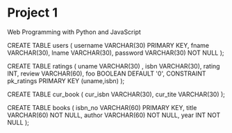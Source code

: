 # Project 1

Web Programming with Python and JavaScript

CREATE TABLE users (
    username VARCHAR(30) PRIMARY KEY,
    fname VARCHAR(30),
	lname VARCHAR(30),
    password VARCHAR(30) NOT NULL
);

CREATE TABLE ratings (
    uname VARCHAR(30) ,
    isbn VARCHAR(30),
	rating INT,
	review VARCHAR(60),
	foo BOOLEAN DEFAULT '0',
	CONSTRAINT pk_ratings PRIMARY KEY (uname,isbn)
);

CREATE TABLE cur_book (
    cur_isbn VARCHAR(30),
    cur_tite VARCHAR(30)
);

CREATE TABLE books (
    isbn_no VARCHAR(60) PRIMARY KEY,
    title VARCHAR(60) NOT NULL,
    author VARCHAR(60) NOT NULL,
    year INT NOT NULL
);
